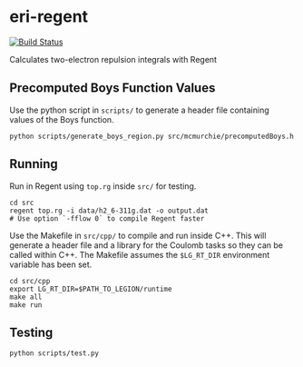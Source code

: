 # eri-regent
[![Build Status](https://travis-ci.com/sparkasaurusRex/eri-regent.svg?token=g46Mfub8GMWqdPYXVqEs&branch=master)](https://travis-ci.com/sparkasaurusRex/eri-regent)

Calculates two-electron repulsion integrals with Regent

## Precomputed Boys Function Values
Use the python script in `scripts/` to generate a header file containing values of the Boys function.

```
python scripts/generate_boys_region.py src/mcmurchie/precomputedBoys.h
```

## Running
Run in Regent using `top.rg` inside `src/` for testing.

```
cd src
regent top.rg -i data/h2_6-311g.dat -o output.dat
# Use option `-fflow 0` to compile Regent faster
```

Use the Makefile in `src/cpp/` to compile and run inside C++. This will generate a header file and a library for the Coulomb tasks so they can be called within C++. The Makefile assumes the `$LG_RT_DIR` environment variable has been set.

```
cd src/cpp
export LG_RT_DIR=$PATH_TO_LEGION/runtime
make all
make run
```

## Testing

```
python scripts/test.py
```
